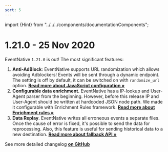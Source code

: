 ```yaml
---
sort: 5
---
```


import {Hint} from "../../../components/documentationComponents";

# 1.21.0 - 25 Nov 2020

EventNative `1.21.0` is out! The most significant features:

1. **Anti-AdBlock**:  EventNative supports URL randomization which allows avoiding Adblockers! Events will be sent through a dynamic endpoint. The setting is off by default, it can be switched on with `randomize_url` option.  [**Read more about JavaScript configuration »**](/docs/sending-data/javascript-reference/initialization-parameters)
2. **Configurable data enrichment.** EventNative has a IP-lookup and User-Agent parser from the beginning. However, before this release IP and User-Agent should be written at hardcoded JSON node path. We made it configurable with Enrichment Rules framework. [**Read more about Enrichment rules »**](/docs/configuration/enrichment-rules)
3. **Data Replay**. EventNative writes all erroneous events a separate files. Once the cause of error is fixed, it's possible to send the data for reprocessing. Also, this feature is useful for sending historical data to a new destination. [**Read more about fallback API »**](/docs/other-features/admin-endpoints)

<Hint>
    See more detailed changelog <a href="https://github.com/jitsucom/eventnative/releases"><b>on GitHub</b></a>
</Hint>